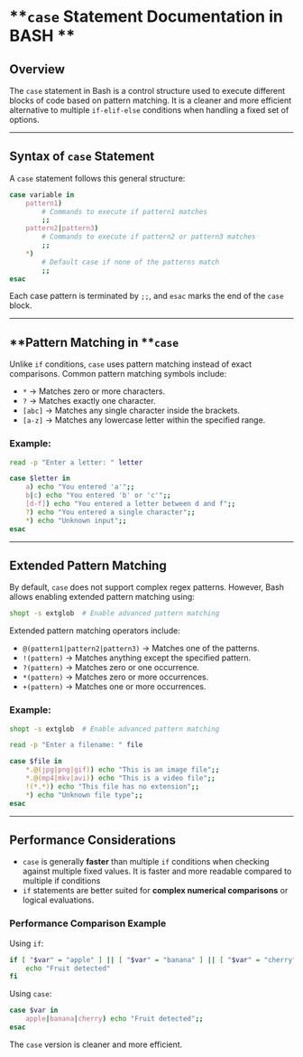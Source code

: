 # ****`case`** Statement Documentation in BASH **

## **Overview**

The `case` statement in Bash is a control structure used to execute different blocks of code based on pattern matching. It is a cleaner and more efficient alternative to multiple `if-elif-else` conditions when handling a fixed set of options.

---

## **Syntax of **`case`** Statement**

A `case` statement follows this general structure:

```bash
case variable in
    pattern1)  
        # Commands to execute if pattern1 matches  
        ;;
    pattern2|pattern3)  
        # Commands to execute if pattern2 or pattern3 matches  
        ;;
    *)  
        # Default case if none of the patterns match  
        ;;
esac
```

Each case pattern is terminated by `;;`, and `esac` marks the end of the `case` block.

---

## **Pattern Matching in ****`case`**

Unlike `if` conditions, `case` uses pattern matching instead of exact comparisons. Common pattern matching symbols include:

- `*` → Matches zero or more characters.
- `?` → Matches exactly one character.
- `[abc]` → Matches any single character inside the brackets.
- `[a-z]` → Matches any lowercase letter within the specified range.

### **Example:**

```bash
read -p "Enter a letter: " letter

case $letter in
    a) echo "You entered 'a'";;
    b|c) echo "You entered 'b' or 'c'";;
    [d-f]) echo "You entered a letter between d and f";;
    ?) echo "You entered a single character";;
    *) echo "Unknown input";;
esac
```

---

## **Extended Pattern Matching**

By default, `case` does not support complex regex patterns. However, Bash allows enabling extended pattern matching using:

```bash
shopt -s extglob  # Enable advanced pattern matching
```

Extended pattern matching operators include:

- `@(pattern1|pattern2|pattern3)` → Matches one of the patterns.
- `!(pattern)` → Matches anything except the specified pattern.
- `?(pattern)` → Matches zero or one occurrence.
- `*(pattern)` → Matches zero or more occurrences.
- `+(pattern)` → Matches one or more occurrences.

### **Example:**

```bash
shopt -s extglob  # Enable advanced pattern matching

read -p "Enter a filename: " file

case $file in
    *.@(jpg|png|gif)) echo "This is an image file";;
    *.@(mp4|mkv|avi)) echo "This is a video file";;
    !(*.*)) echo "This file has no extension";;
    *) echo "Unknown file type";;
esac
```

---

## **Performance Considerations**

- `case` is generally **faster** than multiple `if` conditions when checking against multiple fixed values. It is faster and more readable compared to multiple if conditions
- `if` statements are better suited for **complex numerical comparisons** or logical evaluations.

### **Performance Comparison Example**

Using `if`:

```bash
if [ "$var" = "apple" ] || [ "$var" = "banana" ] || [ "$var" = "cherry" ]; then
    echo "Fruit detected"
fi
```

Using `case`:

```bash
case $var in
    apple|banana|cherry) echo "Fruit detected";;
esac
```

The `case` version is cleaner and more efficient.

